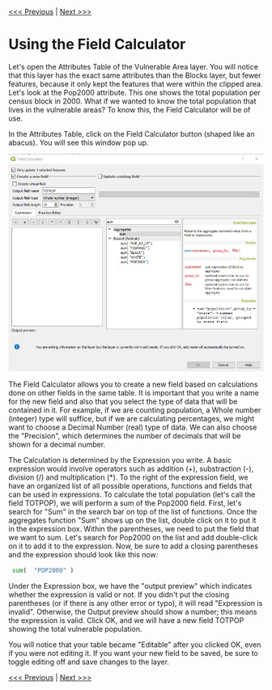 [<<< Previous](14differ.md)  | [Next >>>](16calc2.md)  

# Using the Field Calculator

Let's open the Attributes Table of the Vulnerable Area layer. You will notice that this layer has the exact same attributes than the Blocks layer, but fewer features, because it only kept the features that were within the clipped area. Let's look at the Pop2000 attribute. This one shows the total population per census block in 2000. What if we wanted to know the total population that lives in the vulnerable areas? To know this, the Field Calculator will be of use.

In the Attributes Table, click on the Field Calculator button (shaped like an abacus). You will see this window pop up.

![Field Calculator Window](images/calc.png)

The Field Calculator allows you to create a new field based on calculations done on other fields in the same table. It is important that you write a name for the new field and also that you select the type of data that will be contained in it. For example, if we are counting population, a Whole number (integer) type will suffice, but if we are calculating percentages, we might want to choose a Decimal Number (real) type of data. We can also choose the "Precision", which determines the number of decimals that will be shown for a decimal number.

The Calculation is determined by the Expression you write. A basic expression would involve operators such as addition (+), substraction (-), division (/) and multiplication (*). To the right of the expression field, we have an organized list of all possible operations, functions and fields that can be used in expressions. To calculate the total population (let's call the field TOTPOP), we will perform a sum of the Pop2000 field. First, let's search for "Sum" in the search bar on top of the list of functions. Once the aggregates function "Sum" shows up on the list, double click on it to put it in the expression box. Within the parentheses, we need to put the field that we want to sum. Let's search for Pop2000 on the list and add double-click on it to add it to the expression. Now, be sure to add a closing parentheses and the expression should look like this now:

```python
 sum(  "POP2000" )
```
 Under the Expression box, we have the "output preview" which indicates whether the expression is valid or not. If you didn't put the closing parentheses (or if there is any other error or typo), it will read "Expression is invalid". Otherwise, the Output preview should show a number; this means the expression is valid. Click OK, and we will have a new field TOTPOP showing the total vulnerable population.

 You will notice that your table became "Editable" after you clicked OK, even if you were not editing it. If you want your new field to be saved, be sure to toggle editing off and save changes to the layer.

 [<<< Previous](14differ.md)  | [Next >>>](16calc2.md)  


